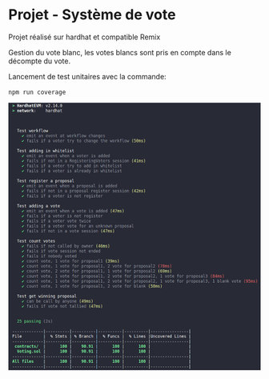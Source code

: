 # Projet - Système de vote

Projet réalisé sur hardhat et compatible Remix

Gestion du vote blanc, les votes blancs sont pris en compte dans le décompte du vote.

Lancement de test unitaires avec la commande:

```shell
npm run coverage
```

![alt text](./image.png)
